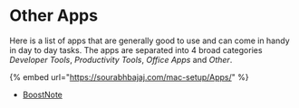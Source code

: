 # Other Apps

Here is a list of apps that are generally good to use and can come in handy in day to day tasks. The apps are separated into 4 broad categories _Developer Tools_, _Productivity Tools_, _Office Apps_ and _Other_.

{% embed url="https://sourabhbajaj.com/mac-setup/Apps/" %}

* [BoostNote](https://boostnote.io)

